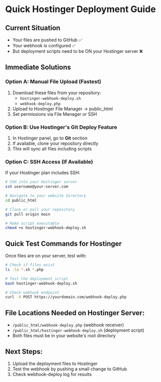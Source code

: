 # Quick Hostinger Deployment Guide

## Current Situation
- Your files are pushed to GitHub ✅
- Your webhook is configured ✅ 
- But deployment scripts need to be ON your Hostinger server ❌

## Immediate Solutions

### Option A: Manual File Upload (Fastest)
1. Download these files from your repository:
   - `hostinger-webhook-deploy.sh`
   - `webhook-deploy.php`
2. Upload to Hostinger File Manager → public_html
3. Set permissions via File Manager or SSH

### Option B: Use Hostinger's Git Deploy Feature
1. In Hostinger panel, go to **Git** section
2. If available, clone your repository directly
3. This will sync all files including scripts

### Option C: SSH Access (If Available)
If your Hostinger plan includes SSH:

```bash
# SSH into your Hostinger server
ssh username@your-server.com

# Navigate to your website directory
cd public_html

# Clone or pull your repository
git pull origin main

# Make script executable
chmod +x hostinger-webhook-deploy.sh
```

## Quick Test Commands for Hostinger

Once files are on your server, test with:

```bash
# Check if files exist
ls -la *.sh *.php

# Test the deployment script
bash hostinger-webhook-deploy.sh

# Check webhook endpoint
curl -X POST https://yourdomain.com/webhook-deploy.php
```

## File Locations Needed on Hostinger Server:
- `/public_html/webhook-deploy.php` (webhook receiver)
- `/public_html/hostinger-webhook-deploy.sh` (deployment script)
- Both files must be in your website's root directory

## Next Steps:
1. Upload the deployment files to Hostinger
2. Test the webhook by pushing a small change to GitHub  
3. Check webhook-deploy.log for results
